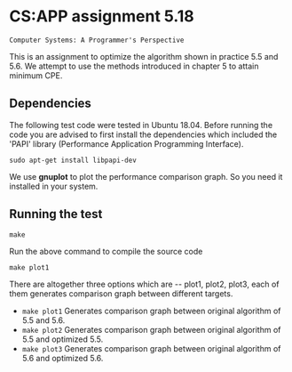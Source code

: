 # CS:APP assignment 5.18
`Computer Systems: A Programmer's Perspective`

This is an assignment to optimize the algorithm shown in practice 5.5 and 5.6. We attempt to use the methods introduced in chapter 5 to attain minimum CPE.

## Dependencies

The following test code were tested in Ubuntu 18.04. Before running the code you are advised to first install the dependencies which included the 'PAPI' library (Performance Application Programming Interface).

```
sudo apt-get install libpapi-dev
```
We use **gnuplot** to plot the performance comparison graph. So you need it installed in your system.

## Running the test
```
make
```
Run the above command to compile the source code

```
make plot1
```
There are altogether three options which are -- plot1, plot2, plot3, each of them generates comparison graph between different targets.
*   `make plot1`
    Generates comparison graph between original algorithm of 5.5 and 5.6.
*   `make plot2`
    Generates comparison graph between original algorithm of 5.5 and optimized 5.5.
*   `make plot3`
    Generates comparison graph between original algorithm of 5.6 and optimized 5.6.
